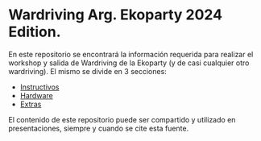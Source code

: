# Wardriving Arg. Ekoparty 2024 Edition.
En este repositorio se encontrará la información requerida para realizar el workshop y salida de Wardriving de la Ekoparty (y de casi cualquier otro wardriving).
El mismo se divide en 3 secciones: 
- [Instructivos](https://github.com/TomiGior/Wardriving/tree/main/Instructives)
- [Hardware](https://github.com/TomiGior/Wardriving/tree/main/Hardware)
- [Extras](https://github.com/TomiGior/Wardriving/tree/main/Extras)

El contenido de este repositorio puede ser compartido y utilizado en presentaciones, siempre y cuando se cite esta fuente.
